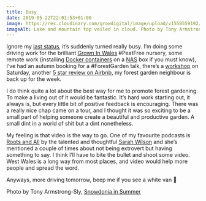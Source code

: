 ```yaml
---
title: Busy
date: 2019-05-22T22:01:53+01:00
image: https://res.cloudinary.com/growdigital/image/upload/v1558559192/snowdonia-35397038463.jpg
imageAlt: Lake and mountain top veiled in cloud. Photo by Tony Armstrong-Sly on Flicker
---
```


Ignore my [last status](https://www.forestgarden.wales/status/190522-fruitful/), it’s suddenly turned really busy. I’m doing some driving work for the brilliant [Grown In Wales](https://www.facebook.com/Grown-in-Wales-Herbs-and-ornamental-plants-317562768260812/) #PeatFree nursery, some remote work (installing [Docker containers](https://www.docker.com/resources/what-container) on a [NAS](https://en.wikipedia.org/wiki/Network-attached_storage) box if you must know), I’ve had an autumn booking for a #ForestGarden talk, there’s a [workshop](https://www.eventbrite.co.uk/e/forest-garden-workshop-tickets-57931615020) on Saturday, another [5 star review on Airbnb](https://www.airbnb.co.uk/experiences/532342), my forest garden neighbour is back up for the week.

I do think quite a lot about the best way for me to promote forest gardening. To make a living out of it would be fantastic. It’s hard work starting out, it always is, but every little bit of positive feedback is encouraging. There was a really nice chap came on a tour, and I thought it was so exciting to be a small part of helping someone create a beautiful and productive garden. A small dint in a world of shit but a dint nonetheless. 

My feeling is that video is the way to go. One of my favourite podcasts is [Roots and All](http://rootsandall.co.uk) by the talented and thoughtful [Sarah Wilson](https://mobile.twitter.com/swilson09) and she’s mentioned a couple of times about not being extrovert but having something to say. I think I’ll have to bite the bullet and shoot some video. West Wales is a long way from most places, and video would help more people and spread the word.  

Anyways, more driving tomorrow, beep me if you see a white van 🙂

Photo by Tony Armstrong-Sly, [Snowdonia in Summer](https://www.flickr.com/photos/tonyarmstrong/35397038463/in/photolist-VVV5jB-dx8cur-2b28tAw-bRxzTZ-Sxfo6d-9DJ2Wc-bCCS1Q-wHtpr-wHhwC-9DLVwS-dBqwN7-8D7SKr-6QM4XZ-6vkKjk-vBSUT-SxfpP3-8DaZab-6vkJRK-wicgu-8Db19m-8D7SXz-oNQksh-RTXjkm-6vkCZ2-o5z3Hc-4vRcZe-4wPaqn-dauuzR-bE8ERU-bRxtXg-6vkL4D-6vpXxu-p6kR1A-6vkKGZ-6qiXV-6vkGqx-6vpWnj-6vkKSR-6vkENF-6vpWRJ-p4pb8o-vBqhe-BhcdwL-6vkH98-daSjsL-6vpT4S-oNX6XM-LoukKS-bCCRoU-pp9fSV)
